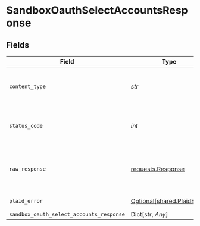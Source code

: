 # SandboxOauthSelectAccountsResponse


## Fields

| Field                                                                                 | Type                                                                                  | Required                                                                              | Description                                                                           |
| ------------------------------------------------------------------------------------- | ------------------------------------------------------------------------------------- | ------------------------------------------------------------------------------------- | ------------------------------------------------------------------------------------- |
| `content_type`                                                                        | *str*                                                                                 | :heavy_check_mark:                                                                    | HTTP response content type for this operation                                         |
| `status_code`                                                                         | *int*                                                                                 | :heavy_check_mark:                                                                    | HTTP response status code for this operation                                          |
| `raw_response`                                                                        | [requests.Response](https://requests.readthedocs.io/en/latest/api/#requests.Response) | :heavy_check_mark:                                                                    | Raw HTTP response; suitable for custom response parsing                               |
| `plaid_error`                                                                         | [Optional[shared.PlaidError]](../../models/shared/plaiderror.md)                      | :heavy_minus_sign:                                                                    | Error response.                                                                       |
| `sandbox_oauth_select_accounts_response`                                              | Dict[str, *Any*]                                                                      | :heavy_minus_sign:                                                                    | OK                                                                                    |